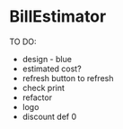 # BillEstimator

TO DO:
- design - blue
- estimated cost?
- refresh button to refresh
- check print
- refactor
- logo
- discount def 0